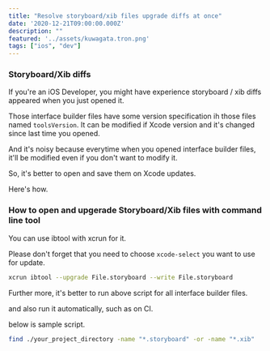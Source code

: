 ```yaml
---
title: "Resolve storyboard/xib files upgrade diffs at once"
date: '2020-12-21T09:00:00.000Z'
description: ""
featured: '../assets/kuwagata.tron.png'
tags: ["ios", "dev"]
---
```


### Storyboard/Xib diffs

If you're an iOS Developer, you might have experience storyboard / xib diffs appeared when you just opened it.

Those interface builder files have some version specification ih those files named `toolsVersion`. It can be modified if Xcode version and it's changed since last time you opened.

And it's noisy because everytime when you opened interface builder files, it'll be modified even if you don't want to modify it.

So, it's better to open and save them on Xcode updates.

Here's how.

### How to open and upgerade Storyboard/Xib files with command line tool

You can use ibtool with xcrun for it. 

Please don't forget that you need to choose `xcode-select` you want to use for update.

```sh
xcrun ibtool --upgrade File.storyboard --write File.storyboard 
```

Further more, it's better to run above script for all interface builder files.

and also run it automatically, such as on CI.

below is sample script.


```sh
find ./your_project_directory -name "*.storyboard" -or -name "*.xib"  |xargs -IFILE xcrun ibtool --upgrade FILE --write FILE
```